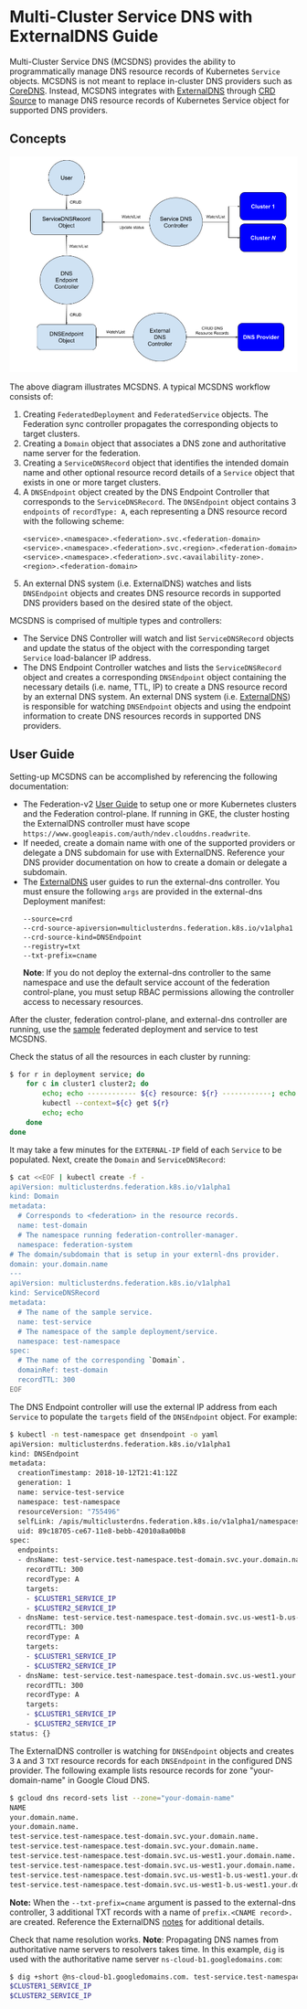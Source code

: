 # Multi-Cluster Service DNS with ExternalDNS Guide

Multi-Cluster Service DNS (MCSDNS) provides the ability to programmatically manage DNS resource records of Kubernetes
`Service` objects. MCSDNS is not meant to replace in-cluster DNS providers such as [CoreDNS](https://coredns.io/).
Instead, MCSDNS integrates with [ExternalDNS](https://github.com/kubernetes-incubator/external-dns) through
[CRD Source](https://github.com/kubernetes-incubator/external-dns/blob/master/docs/contributing/crd-source.md) to manage
DNS resource records of Kubernetes Service object for supported DNS providers.

## Concepts

<p align="center"><img src="./images/servicedns-with-externaldns.png" width="711"></p>

The above diagram illustrates MCSDNS. A typical MCSDNS workflow consists of:

1. Creating `FederatedDeployment` and `FederatedService` objects. The Federation sync
controller propagates the corresponding objects to target clusters.
2. Creating a `Domain` object that associates a DNS zone and authoritative name server for the federation.
3. Creating a `ServiceDNSRecord` object that identifies the intended domain name and other optional resource
record details of a `Service` object that exists in one or more target clusters.
4. A `DNSEndpoint` object created by the DNS Endpoint Controller that corresponds to the `ServiceDNSRecord`. The
`DNSEndpoint` object contains 3 `endpoints` of `recordType: A`, each representing a DNS resource record with the
following scheme:
    ```
    <service>.<namespace>.<federation>.svc.<federation-domain>
    <service>.<namespace>.<federation>.svc.<region>.<federation-domain>
    <service>.<namespace>.<federation>.svc.<availability-zone>.<region>.<federation-domain>
    ```
5. An external DNS system (i.e. ExternalDNS) watches and lists `DNSEndpoint` objects and creates DNS resource records
in supported DNS providers based on the desired state of the object.

MCSDNS is comprised of multiple types and controllers:
- The Service DNS Controller will watch and list `ServiceDNSRecord` objects and update the status of the object with the
corresponding target `Service` load-balancer IP address.
- The DNS Endpoint Controller watches and lists the `ServiceDNSRecord` object and creates a corresponding `DNSEndpoint`
object containing the necessary details (i.e. name, TTL, IP) to create a DNS resource record by an external DNS system.
An external DNS system (i.e. [ExternalDNS](https://github.com/kubernetes-incubator/external-dns)) is responsible for
watching `DNSEndpoint` objects and using the endpoint information to create DNS resources records in supported DNS
providers.

## User Guide

Setting-up MCSDNS can be accomplished by referencing the following documentation:

- The Federation-v2 [User Guide](userguide.md) to setup one or more Kubernetes clusters and the Federation
control-plane. If running in GKE, the cluster hosting the ExternalDNS controller must have scope
`https://www.googleapis.com/auth/ndev.clouddns.readwrite`.
- If needed, create a domain name with one of the supported providers or delegate a DNS subdomain for use with
ExternalDNS. Reference your DNS provider documentation on how to create a domain or delegate a subdomain.
- The [ExternalDNS](https://github.com/kubernetes-incubator/external-dns) user guides to run the external-dns
controller. You must ensure the following `args` are provided in the external-dns Deployment manifest:
    ```
    --source=crd
    --crd-source-apiversion=multiclusterdns.federation.k8s.io/v1alpha1
    --crd-source-kind=DNSEndpoint
    --registry=txt
    --txt-prefix=cname
    ```
    __Note__: If you do not deploy the external-dns controller to the same namespace and use the default service account
    of the federation control-plane, you must setup RBAC permissions allowing the controller access to necessary
    resources.

After the cluster, federation control-plane, and external-dns controller are running, use the
[sample](../example/sample1) federated deployment and service to test MCSDNS.

Check the status of all the resources in each cluster by running:
```bash
$ for r in deployment service; do
    for c in cluster1 cluster2; do
        echo; echo ------------ ${c} resource: ${r} ------------; echo
        kubectl --context=${c} get ${r}
        echo; echo
    done
done
```

It may take a few minutes for the `EXTERNAL-IP` field of each `Service` to be populated. Next, create the
`Domain` and `ServiceDNSRecord`:
```bash
$ cat <<EOF | kubectl create -f -
apiVersion: multiclusterdns.federation.k8s.io/v1alpha1
kind: Domain
metadata:
  # Corresponds to <federation> in the resource records.
  name: test-domain
  # The namespace running federation-controller-manager.
  namespace: federation-system
# The domain/subdomain that is setup in your externl-dns provider.
domain: your.domain.name
---
apiVersion: multiclusterdns.federation.k8s.io/v1alpha1
kind: ServiceDNSRecord
metadata:
  # The name of the sample service.
  name: test-service
  # The namespace of the sample deployment/service.
  namespace: test-namespace
spec:
  # The name of the corresponding `Domain`.
  domainRef: test-domain
  recordTTL: 300
EOF
```

The DNS Endpoint controller will use the external IP address from each `Service` to populate the `targets` field of the
`DNSEndpoint` object. For example:
```bash
$ kubectl -n test-namespace get dnsendpoint -o yaml
apiVersion: multiclusterdns.federation.k8s.io/v1alpha1
kind: DNSEndpoint
metadata:
  creationTimestamp: 2018-10-12T21:41:12Z
  generation: 1
  name: service-test-service
  namespace: test-namespace
  resourceVersion: "755496"
  selfLink: /apis/multiclusterdns.federation.k8s.io/v1alpha1/namespaces/test-namespace/dnsendpoints/service-test-service
  uid: 89c18705-ce67-11e8-bebb-42010a8a00b8
spec:
  endpoints:
  - dnsName: test-service.test-namespace.test-domain.svc.your.domain.name
    recordTTL: 300
    recordType: A
    targets:
    - $CLUSTER1_SERVICE_IP
    - $CLUSTER2_SERVICE_IP
  - dnsName: test-service.test-namespace.test-domain.svc.us-west1-b.us-west1.your.domain.name
    recordTTL: 300
    recordType: A
    targets:
    - $CLUSTER1_SERVICE_IP
    - $CLUSTER2_SERVICE_IP
  - dnsName: test-service.test-namespace.test-domain.svc.us-west1.your.domain.name
    recordTTL: 300
    recordType: A
    targets:
    - $CLUSTER1_SERVICE_IP
    - $CLUSTER2_SERVICE_IP
status: {}
```

The ExternalDNS controller is watching for `DNSEndpoint` objects and creates 3 `A` and 3 `TXT` resource records for
each `DNSEndpoint` in the configured DNS provider. The following example lists resource records for zone
"your-domain-name" in Google Cloud DNS.
```bash
$ gcloud dns record-sets list --zone="your-domain-name"
NAME                                                                               TYPE  TTL    DATA
your.domain.name.                                                                  NS    21600  ns-cloud-b1.googledomains.com.,ns-cloud-b2.googledomains.com.,ns-cloud-b3.googledomains.com.,ns-cloud-b4.googledomains.com.
your.domain.name.                                                                  SOA   21600  ns-cloud-b1.googledomains.com. cloud-dns-hostmaster.google.com. 6 21600 3600 259200 300
test-service.test-namespace.test-domain.svc.your.domain.name.                      A     300    $CLUSTER1_SERVICE_IP,$CLUSTER2_SERVICE_IP
test-service.test-namespace.test-domain.svc.your.domain.name.                      TXT   300    "heritage=external-dns,external-dns/owner=my-identifier"
test-service.test-namespace.test-domain.svc.us-west1.your.domain.name.             A     300    $CLUSTER1_SERVICE_IP,$CLUSTER2_SERVICE_IP
test-service.test-namespace.test-domain.svc.us-west1.your.domain.name.             TXT   300    "heritage=external-dns,external-dns/owner=my-identifier"
test-service.test-namespace.test-domain.svc.us-west1-b.us-west1.your.domain.name.  A     300    $CLUSTER1_SERVICE_IP,$CLUSTER2_SERVICE_IP
test-service.test-namespace.test-domain.svc.us-west1-b.us-west1.your.domain.name.  TXT   300    "heritage=external-dns,external-dns/owner=my-identifier"
```
__Note:__ When the `--txt-prefix=cname` argument is passed to the external-dns controller, 3 additional TXT records with
a name of `prefix.<CNAME record>.` are created. Reference the ExternalDNS
[notes](https://github.com/kubernetes-incubator/external-dns#note) for additional details.

Check that name resolution works. __Note__: Propagating DNS names from authoritative name servers to
resolvers takes time. In this example, `dig` is used with the authoritative name server
`ns-cloud-b1.googledomains.com`:
```bash
$ dig +short @ns-cloud-b1.googledomains.com. test-service.test-namespace.test-domain.svc.your.domain.name
$CLUSTER1_SERVICE_IP
$CLUSTER2_SERVICE_IP
```

